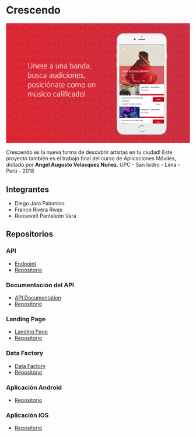 # Crescendo #

<div align="center">
  <img src="https://raw.githubusercontent.com/forkd-crescendo/crescendo-presentation/master/crescendo-presentation.PNG">
</div>

Crescendo es la nueva forma de descubrir artistas en tu ciudad!
Este proyecto también es el trabajo final del curso de Aplicaciones Móviles, dictado por **Angel Augusto Velasquez Nuñez**.
UPC - San Isidro - Lima - Perú - 2018

## Integrantes ##

- Diego Jara Palomino
- Franco Rivera Rivas
- Roosevelt Pantaleón Vara

## Repositorios ##

### API ###

- [Endpoint](https://crescendo-app.herokuapp.com/)
- [Repositorio](https://github.com/forkd-crescendo/crescendo-api)

### Documentación del API ###

- [API Documentation](https://crescendo-api-spectacle.now.sh/)
- [Repositorio](https://github.com/forkd-crescendo/crescendo-api-docs)

### Landing Page ###

- [Landing Page](https://crescendo-app.now.sh/)
- [Repositorio](https://github.com/forkd-crescendo/crescendo-landing)

### Data Factory ###

- [Data Factory](https://crescendo-data-factory.now.sh)
- [Repositorio](https://github.com/forkd-crescendo/crescendo-data-factory)

### Aplicación Android ###

- [Repositorio](https://github.com/forkd-crescendo/crescendo-android)

### Aplicación iOS ###

- [Repositorio](https://github.com/forkd-crescendo/crescendo-ios)
